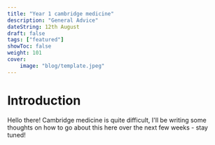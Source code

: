 ```yaml
---
title: "Year 1 cambridge medicine"
description: "General Advice"
dateString: 12th August
draft: false
tags: ["featured"]
showToc: false
weight: 101
cover:
    image: "blog/template.jpeg" 
---
```



# Introduction
Hello there! Cambridge medicine is quite difficult, I'll be writing some thoughts on how to go about this here over the next few weeks - stay tuned!